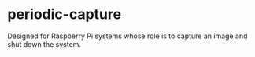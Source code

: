 # periodic-capture
Designed for Raspberry Pi systems whose role is to capture an image and shut down the system.
